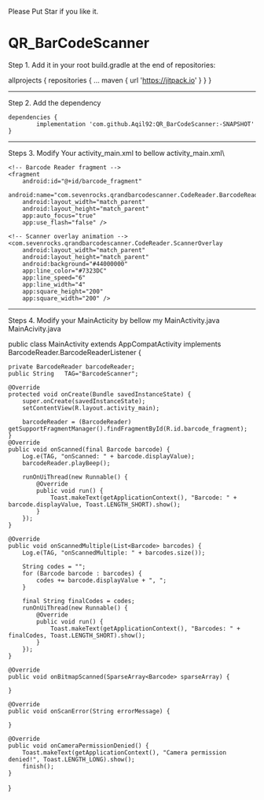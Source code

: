 
Please Put Star if you like it.

# QR_BarCodeScanner
Step 1.  Add it in your root build.gradle at the end of repositories:

allprojects {
		repositories {
			...
			maven { url 'https://jitpack.io' }
		}
	}
  
  ------------------------------------------------------------------------------------------------------------------------------------------
  
Step 2.  Add the dependency

	dependencies {
	        implementation 'com.github.Aqil92:QR_BarCodeScanner:-SNAPSHOT'
	}
  
  ------------------------------------------------------------------------------------------------------------------------------------------
  
  
  Steps 3. Modify Your activity_main.xml to bellow activity_main.xml\
  <?xml version="1.0" encoding="utf-8"?>
<RelativeLayout xmlns:android="http://schemas.android.com/apk/res/android"
    xmlns:app="http://schemas.android.com/apk/res-auto"
    xmlns:tools="http://schemas.android.com/tools"
    android:layout_width="match_parent"
    android:layout_height="match_parent"
    tools:context=".MainActivity">

    <!-- Barcode Reader fragment -->
    <fragment
        android:id="@+id/barcode_fragment"
        android:name="com.sevenrocks.qrandbarcodescanner.CodeReader.BarcodeReader"
        android:layout_width="match_parent"
        android:layout_height="match_parent"
        app:auto_focus="true"
        app:use_flash="false" />

    <!-- Scanner overlay animation -->
    <com.sevenrocks.qrandbarcodescanner.CodeReader.ScannerOverlay
        android:layout_width="match_parent"
        android:layout_height="match_parent"
        android:background="#44000000"
        app:line_color="#7323DC"
        app:line_speed="6"
        app:line_width="4"
        app:square_height="200"
        app:square_width="200" />

</RelativeLayout>

------------------------------------------------------------------------------------------------------------------------------------------ 
  
Steps 4. Modify your MainActicity by bellow my MainActivity.java
MainAcivity.java
  
  public class MainActivity extends AppCompatActivity implements BarcodeReader.BarcodeReaderListener  {

    private BarcodeReader barcodeReader;
    public String   TAG="BarcodeScanner";

    @Override
    protected void onCreate(Bundle savedInstanceState) {
        super.onCreate(savedInstanceState);
        setContentView(R.layout.activity_main);

        barcodeReader = (BarcodeReader) getSupportFragmentManager().findFragmentById(R.id.barcode_fragment);
    }
    @Override
    public void onScanned(final Barcode barcode) {
        Log.e(TAG, "onScanned: " + barcode.displayValue);
        barcodeReader.playBeep();

        runOnUiThread(new Runnable() {
            @Override
            public void run() {
                Toast.makeText(getApplicationContext(), "Barcode: " + barcode.displayValue, Toast.LENGTH_SHORT).show();
            }
        });
    }

    @Override
    public void onScannedMultiple(List<Barcode> barcodes) {
        Log.e(TAG, "onScannedMultiple: " + barcodes.size());

        String codes = "";
        for (Barcode barcode : barcodes) {
            codes += barcode.displayValue + ", ";
        }

        final String finalCodes = codes;
        runOnUiThread(new Runnable() {
            @Override
            public void run() {
                Toast.makeText(getApplicationContext(), "Barcodes: " + finalCodes, Toast.LENGTH_SHORT).show();
            }
        });
    }

    @Override
    public void onBitmapScanned(SparseArray<Barcode> sparseArray) {

    }

    @Override
    public void onScanError(String errorMessage) {

    }

    @Override
    public void onCameraPermissionDenied() {
        Toast.makeText(getApplicationContext(), "Camera permission denied!", Toast.LENGTH_LONG).show();
        finish();
    }
}
